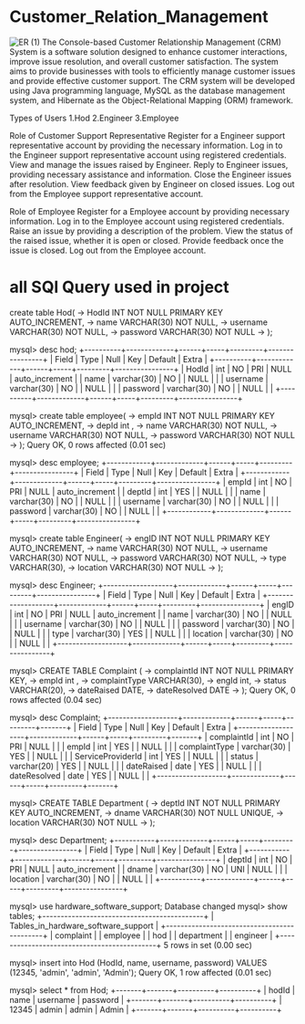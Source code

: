 # Customer_Relation_Management

![ER (1)](https://github.com/Rajmalpankaj786/Customer_Relation_Management/assets/112754581/89d66059-9236-4268-aba0-2ba0a79e8b5a)
The Console-based Customer Relationship Management (CRM) System is a software solution designed to enhance customer interactions, improve issue resolution, and overall customer satisfaction. The system aims to provide businesses with tools to efficiently manage customer issues and provide effective customer support. The CRM system will be developed using Java programming language, MySQL as the database management system, and Hibernate as the Object-Relational Mapping (ORM) framework.

Types of Users
1.Hod
2.Engineer
3.Employee


Role of Customer Support Representative
Register for a Engineer support representative account by providing the necessary information.
Log in to the Engineer support representative account using registered credentials.
View and manage the issues raised by Engineer.
Reply to Engineer issues, providing necessary assistance and information.
Close the Engineer issues after resolution.
View feedback given by Engineer on closed issues.
Log out from the Employee support representative account.

Role of Employee
Register for a Employee account by providing necessary information.
Log in to the Employee account using registered credentials.
Raise an issue by providing a description of the problem.
View the status of the raised issue, whether it is open or closed.
Provide feedback once the issue is closed.
Log out from the Employee account.




# all SQl Query used in project
create table Hod(
    ->  HodId INT NOT NULL PRIMARY KEY AUTO_INCREMENT,
    ->   name VARCHAR(30) NOT NULL,
    ->  username VARCHAR(30) NOT NULL,
    ->   password VARCHAR(30) NOT NULL
    -> );

mysql> desc hod;
+----------+-------------+------+-----+---------+----------------+
| Field    | Type        | Null | Key | Default | Extra          |
+----------+-------------+------+-----+---------+----------------+
| HodId    | int         | NO   | PRI | NULL    | auto_increment |
| name     | varchar(30) | NO   |     | NULL    |                |
| username | varchar(30) | NO   |     | NULL    |                |
| password | varchar(30) | NO   |     | NULL    |                |
+----------+-------------+------+-----+---------+----------------+


mysql> create table employee(
    -> empId INT NOT NULL PRIMARY KEY AUTO_INCREMENT,
    ->  depId int ,
    ->  name VARCHAR(30) NOT NULL,
    ->  username VARCHAR(30) NOT NULL,
    ->  password VARCHAR(30) NOT NULL
    -> );
Query OK, 0 rows affected (0.01 sec)

mysql> desc employee;
+------------+-------------+------+-----+---------+----------------+
| Field      | Type        | Null | Key | Default | Extra          |
+------------+-------------+------+-----+---------+----------------+
| empId | int         | NO   | PRI | NULL    | auto_increment |
| deptId  | int         | YES  |     | NULL    |                |
| name       | varchar(30) | NO   |     | NULL    |                |
| username   | varchar(30) | NO   |     | NULL    |                |
| password   | varchar(30) | NO   |     | NULL    |                |
+------------+-------------+------+-----+---------+----------------+

mysql>  create table Engineer(
    -> engID INT NOT NULL PRIMARY KEY AUTO_INCREMENT,
    -> name VARCHAR(30) NOT NULL,
    ->  username VARCHAR(30) NOT NULL,
    ->  password VARCHAR(30) NOT NULL,
    -> type VARCHAR(30),
    ->  location VARCHAR(30) NOT NULL
    -> );


mysql> desc Engineer;
+-------------------+-------------+------+-----+---------+----------------+
| Field             | Type        | Null | Key | Default | Extra          |
+-------------------+-------------+------+-----+---------+----------------+
| engID | int         | NO   | PRI | NULL    | auto_increment |
| name              | varchar(30) | NO   |     | NULL    |                |
| username          | varchar(30) | NO   |     | NULL    |                |
| password          | varchar(30) | NO   |     | NULL    |                |
| type              | varchar(30) | YES  |     | NULL    |                |
| location          | varchar(30) | NO   |     | NULL    |                |
+-------------------+-------------+------+-----+---------+----------------+

mysql> CREATE TABLE Complaint (
    ->     complaintId INT NOT NULL PRIMARY KEY,
    -> empId int ,
    -> complaintType VARCHAR(30),
    -> engId int,
    ->  status VARCHAR(20),
    ->     dateRaised DATE,
    ->     dateResolved DATE
    -> );
Query OK, 0 rows affected (0.04 sec)

mysql> desc  Complaint;
+-------------------+-------------+------+-----+---------+-------+
| Field             | Type        | Null | Key | Default | Extra |
+-------------------+-------------+------+-----+---------+-------+
| complaintId       | int         | NO   | PRI | NULL    |       |
| empId        | int         | YES  |     | NULL    |       |
| complaintType     | varchar(30) | YES  |     | NULL    |       |
| ServiceProviderId | int         | YES  |     | NULL    |       |
| status            | varchar(20) | YES  |     | NULL    |       |
| dateRaised        | date        | YES  |     | NULL    |       |
| dateResolved      | date        | YES  |     | NULL    |       |
+-------------------+-------------+------+-----+---------+-------+



mysql> CREATE TABLE Department (
    -> deptId INT NOT NULL PRIMARY KEY AUTO_INCREMENT,
    ->     dname VARCHAR(30) NOT NULL UNIQUE,
    ->     location VARCHAR(30) NOT NULL
    -> );


mysql> desc Department;
+-----------+-------------+------+-----+---------+----------------+
| Field     | Type        | Null | Key | Default | Extra          |
+-----------+-------------+------+-----+---------+----------------+
| deptId    | int         | NO   | PRI | NULL    | auto_increment |
| dname     | varchar(30) | NO   | UNI | NULL    |                |
| location  | varchar(30) | NO   |     | NULL    |                |
+-----------+-------------+------+-----+---------+----------------+


mysql> use  hardware_software_support;
Database changed
mysql> show tables;
+--------------------------------------------+
| Tables_in_hardware_software_support |
+--------------------------------------------+
| complaint                                  |
| employee                                   |
| hod                                        |
| department                                 |
| engineer                                   |
+--------------------------------------------+
5 rows in set (0.00 sec)

mysql> insert into  Hod (HodId, name, username, password) VALUES (12345, 'admin', 'admin', 'Admin');
Query OK, 1 row affected (0.01 sec)

mysql> select * from Hod;
+-------+-------+----------+----------+
| hodId | name  | username | password |
+-------+-------+----------+----------+
| 12345 | admin | admin    | Admin    |
+-------+-------+----------+----------+

